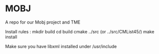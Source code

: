 # MOBJ
A repo for our Mobj project and TME

Install rules :
    mkdir build
    cd build
    cmake ../src (or ../src/CMList45/)
    make install

Make sure you have libxml installed under /usr/include
